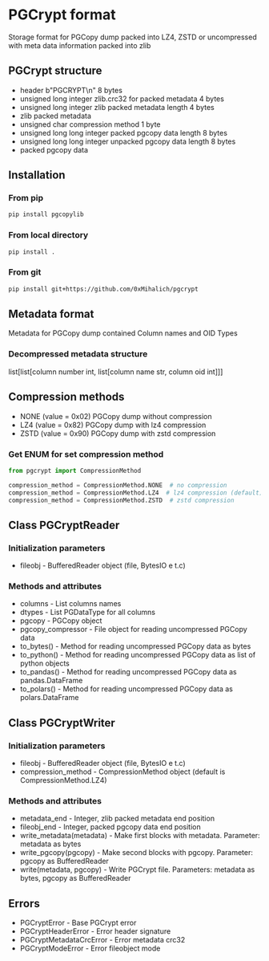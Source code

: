 # PGCrypt format

Storage format for PGCopy dump packed into LZ4, ZSTD or uncompressed with meta data information packed into zlib

## PGCrypt structure

- header b"PGCRYPT\n" 8 bytes
- unsigned long integer zlib.crc32 for packed metadata 4 bytes
- unsigned long integer zlib packed metadata length 4 bytes
- zlib packed metadata
- unsigned char compression method 1 byte
- unsigned long long integer packed pgcopy data length 8 bytes
- unsigned long long integer unpacked pgcopy data length 8 bytes
- packed pgcopy data

## Installation

### From pip

```bash
pip install pgcopylib
```

### From local directory

```bash
pip install .
```

### From git

```bash
pip install git+https://github.com/0xMihalich/pgcrypt
```

## Metadata format

Metadata for PGCopy dump contained Column names and OID Types

### Decompressed metadata structure

list[list[column number int, list[column name str, column oid int]]]

## Compression methods

- NONE (value = 0x02) PGCopy dump without compression
- LZ4 (value = 0x82) PGCopy dump with lz4 compression
- ZSTD (value = 0x90) PGCopy dump with zstd compression

### Get ENUM for set compression method

```python
from pgcrypt import CompressionMethod

compression_method = CompressionMethod.NONE  # no compression
compression_method = CompressionMethod.LZ4  # lz4 compression (default)
compression_method = CompressionMethod.ZSTD  # zstd compression
```

## Class PGCryptReader

### Initialization parameters

- fileobj - BufferedReader object (file, BytesIO e t.c)

### Methods and attributes

- columns - List columns names
- dtypes - List PGDataType for all columns
- pgcopy - PGCopy object
- pgcopy_compressor - File object for reading uncompressed PGCopy data
- to_bytes() - Method for reading uncompressed PGCopy data as bytes
- to_python() - Method for reading uncompressed PGCopy data as list of python objects
- to_pandas() - Method for reading uncompressed PGCopy data as pandas.DataFrame
- to_polars() - Method for reading uncompressed PGCopy data as polars.DataFrame

## Class PGCryptWriter

### Initialization parameters

- fileobj - BufferedReader object (file, BytesIO e t.c)
- compression_method - CompressionMethod object (default is CompressionMethod.LZ4)

### Methods and attributes

- metadata_end - Integer, zlib packed metadata end position
- fileobj_end - Integer, packed pgcopy data end position
- write_metadata(metadata) - Make first blocks with metadata. Parameter: metadata as bytes
- write_pgcopy(pgcopy) - Make second blocks with pgcopy. Parameter: pgcopy as BufferedReader
- write(metadata, pgcopy) - Write PGCrypt file. Parameters: metadata as bytes, pgcopy as BufferedReader

## Errors

- PGCryptError - Base PGCrypt error
- PGCryptHeaderError - Error header signature
- PGCryptMetadataCrcError - Error metadata crc32
- PGCryptModeError - Error fileobject mode
